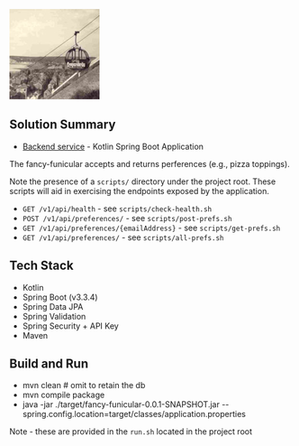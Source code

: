 ![Alt text](./imgs/fancy-funicular.jpeg?raw=true "Fancy Funicular Project")

## Solution Summary

- [Backend service](src) - Kotlin Spring Boot Application

The fancy-funicular accepts and returns perferences (e.g., pizza toppings).

Note the presence of a `scripts/` directory under the project root. These scripts
will aid in exercising the endpoints exposed by the application.

- `GET /v1/api/health` - see `scripts/check-health.sh`
- `POST /v1/api/preferences/` - see `scripts/post-prefs.sh`
- `GET /v1/api/preferences/{emailAddress}` - see `scripts/get-prefs.sh`
- `GET /v1/api/preferences/` - see `scripts/all-prefs.sh`

## Tech Stack

- Kotlin
- Spring Boot (v3.3.4)
- Spring Data JPA
- Spring Validation
- Spring Security + API Key
- Maven

## Build and Run
- mvn clean # omit to retain the db
- mvn compile package
- java -jar ./target/fancy-funicular-0.0.1-SNAPSHOT.jar --spring.config.location=target/classes/application.properties

Note - these are provided in the `run.sh` located in the project root


